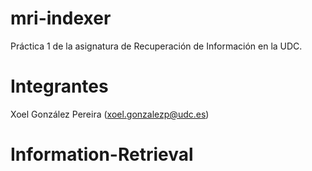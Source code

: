 
# mri-indexer
Práctica 1 de la asignatura de Recuperación de Información en la UDC.

# Integrantes

Xoel González Pereira (xoel.gonzalezp@udc.es)


# Information-Retrieval
